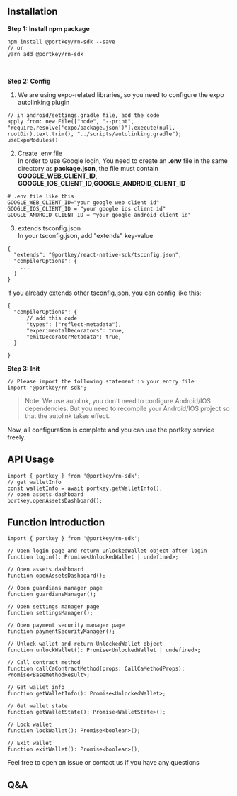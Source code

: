 ## Installation

**Step 1: Install npm package**

```
npm install @portkey/rn-sdk --save
// or
yarn add @portkey/rn-sdk
```
<br>

**Step 2: Config** <br>
1. We are using expo-related libraries, so you need to configure the expo autolinking plugin
```
// in android/settings.gradle file, add the code
apply from: new File(["node", "--print", "require.resolve('expo/package.json')"].execute(null, rootDir).text.trim(), "../scripts/autolinking.gradle");
useExpoModules()
```
2. Create .env file <br>
In order to use Google login, You need to create an **.env** file in the same directory as **package.json**, the file  must contain **GOOGLE_WEB_CLIENT_ID**, **GOOGLE_IOS_CLIENT_ID**,**GOOGLE_ANDROID_CLIENT_ID**
```
# .env file like this
GOOGLE_WEB_CLIENT_ID="your google web client id"
GOOGLE_IOS_CLIENT_ID = "your google ios client id"
GOOGLE_ANDROID_CLIENT_ID = "your google android client id"
```
3. extends tsconfig.json <br>
In your tsconfig.json, add  "extends" key-value
```
{
  "extends": "@portkey/react-native-sdk/tsconfig.json",
  "compilerOptions": {
    ...
  }
}
```
if you already extends other tsconfig.json, you can config like this:
```
{
  "compilerOptions": {
      // add this code
      "types": ["reflect-metadata"],
      "experimentalDecorators": true,
      "emitDecoratorMetadata": true,
  }

}
```

**Step 3: Init**
```
// Please import the following statement in your entry file
import '@portkey/rn-sdk';
```
> Note: We use autolink, you don't need to configure Android/IOS dependencies. But you need to recompile your Android/IOS project so that the autolink takes effect.

Now, all configuration is complete and you can use the portkey service freely.


## API Usage
```
import { portkey } from '@portkey/rn-sdk';
// get walletInfo
const walletInfo = await portkey.getWalletInfo();
// open assets dashboard
portkey.openAssetsDashboard();
```

## Function Introduction
```
import { portkey } from '@portkey/rn-sdk';

// Open login page and return UnlockedWallet object after login
function login(): Promise<UnlockedWallet | undefined>;

// Open assets dashboard
function openAssetsDashboard();

// Open guardians manager page
function guardiansManager();

// Open settings manager page
function settingsManager();

// Open payment security manager page
function paymentSecurityManager();

// Unlock wallet and return UnlockedWallet object
function unlockWallet(): Promise<UnlockedWallet | undefined>;

// Call contract method
function callCaContractMethod(props: CallCaMethodProps): Promise<BaseMethodResult>;

// Get wallet info
function getWalletInfo(): Promise<UnlockedWallet>;

// Get wallet state
function getWalletState(): Promise<WalletState>();

// Lock wallet
function lockWallet(): Promise<boolean>();

// Exit wallet
function exitWallet(): Promise<boolean>();
```

 Feel free to open an issue or contact us if you have any questions

## Q&A



